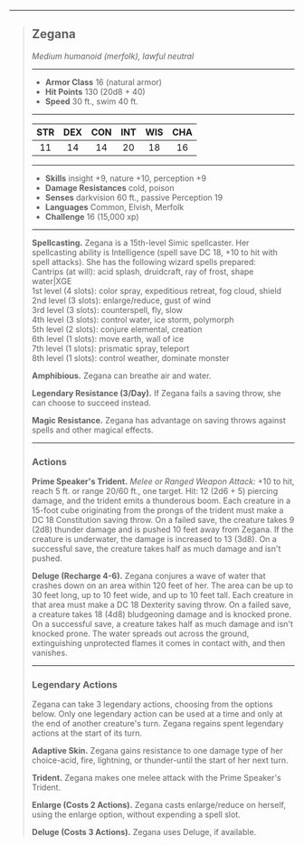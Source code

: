 ***
> ## Zegana
> *Medium humanoid (merfolk), lawful neutral*
> 
> ***
> 
> - **Armor Class** 16 (natural armor)
> - **Hit Points** 130 (20d8 + 40)
> - **Speed** 30 ft., swim 40 ft.
> 
> ***
> 
> |STR|DEX|CON|INT|WIS|CHA|
> |:---:|:---:|:---:|:---:|:---:|:---:|
> |11|14|14|20|18|16|
> 
> ***
> 
> - **Skills** insight +9, nature +10, perception +9
> - **Damage Resistances** cold, poison
> - **Senses** darkvision 60 ft., passive Perception 19
> - **Languages** Common, Elvish, Merfolk
> - **Challenge** 16 (15,000 xp)
> 
> ***
> 
> **Spellcasting.** Zegana is a 15th-level Simic spellcaster. Her spellcasting ability is Intelligence (spell save DC 18, +10 to hit with spell attacks). She has the following wizard spells prepared:  
> Cantrips (at will): acid splash, druidcraft, ray of frost, shape water|XGE  
> 1st level (4 slots): color spray, expeditious retreat, fog cloud, shield  
> 2nd level (3 slots): enlarge/reduce, gust of wind  
> 3rd level (3 slots): counterspell, fly, slow  
> 4th level (3 slots): control water, ice storm, polymorph  
> 5th level (2 slots): conjure elemental, creation  
> 6th level (1 slots): move earth, wall of ice  
> 7th level (1 slots): prismatic spray, teleport  
> 8th level (1 slots): control weather, dominate monster
> 
> **Amphibious.** Zegana can breathe air and water.
> 
> **Legendary Resistance (3/Day).** If Zegana fails a saving throw, she can choose to succeed instead.
> 
> **Magic Resistance.** Zegana has advantage on saving throws against spells and other magical effects.
> 
> ***
> 
> ### Actions
> **Prime Speaker's Trident.** *Melee or Ranged Weapon Attack:* +10 to hit, reach 5 ft. or range 20/60 ft., one target. Hit: 12 (2d6 + 5) piercing damage, and the trident emits a thunderous boom. Each creature in a 15-foot cube originating from the prongs of the trident must make a DC 18 Constitution saving throw. On a failed save, the creature takes 9 (2d8) thunder damage and is pushed 10 feet away from Zegana. If the creature is underwater, the damage is increased to 13 (3d8). On a successful save, the creature takes half as much damage and isn't pushed.
> 
> **Deluge (Recharge 4-6).** Zegana conjures a wave of water that crashes down on an area within 120 feet of her. The area can be up to 30 feet long, up to 10 feet wide, and up to 10 feet tall. Each creature in that area must make a DC 18 Dexterity saving throw. On a failed save, a creature takes 18 (4d8) bludgeoning damage and is knocked prone. On a successful save, a creature takes half as much damage and isn't knocked prone. The water spreads out across the ground, extinguishing unprotected flames it comes in contact with, and then vanishes.
> 
> ***
> 
> ### Legendary Actions
> Zegana can take 3 legendary actions, choosing from the options below. Only one legendary action can be used at a time and only at the end of another creature's turn. Zegana regains spent legendary actions at the start of its turn.
> 
> **Adaptive Skin.** Zegana gains resistance to one damage type of her choice-acid, fire, lightning, or thunder-until the start of her next turn.
> 
> **Trident.** Zegana makes one melee attack with the Prime Speaker's Trident.
> 
> **Enlarge (Costs 2 Actions).** Zegana casts enlarge/reduce on herself, using the enlarge option, without expending a spell slot.
> 
> **Deluge (Costs 3 Actions).** Zegana uses Deluge, if available.